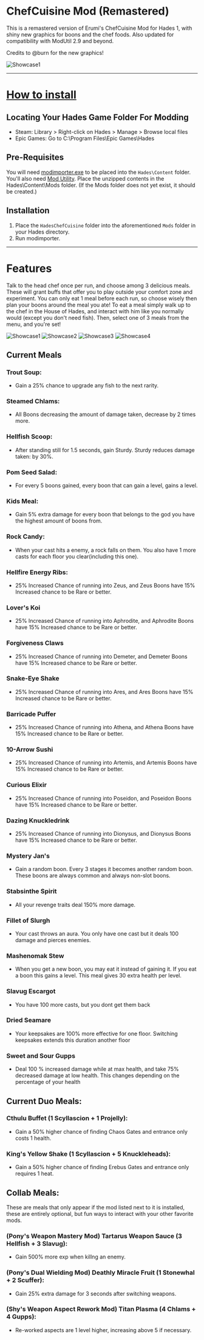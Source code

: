 # ChefCuisine Mod (Remastered)
This is a remastered version of Erumi's ChefCuisine Mod for Hades 1, with shiny new graphics for boons and the chef foods. Also updated for compatibility with ModUtil 2.9 and beyond. 

Credits to @burn for the new graphics!

![Showcase1](Showcase/Showcase1.JPG)

---

# [How to install](https://youtu.be/YF0ij7MgOrI)
## Locating Your Hades Game Folder For Modding

- Steam: Library > Right-click on Hades > Manage > Browse local files
- Epic Games: Go to C:\Program Files\Epic Games\Hades

## Pre-Requisites
You will need [modimporter.exe](https://www.nexusmods.com/hades/mods/26) to be placed into the `Hades\Content` folder. 
You'll also need [Mod Utility](https://github.com/SGG-Modding/ModUtil/releases). Place the unzipped contents in the Hades\Content\Mods folder. (If the Mods folder does not yet exist, it should be created.)

## Installation
1. Place the `HadesChefCuisine` folder into the aforementioned `Mods` folder in your Hades directory. 
2. Run modimporter. 

---

# Features
Talk to the head chef once per run, and choose among 3 delicious meals. These will grant buffs that offer you to play outside your comfort zone and experiment. You can only eat 1 meal before each run, so choose wisely then plan your boons around the meal you ate! To eat a meal simply walk up to the chef in the House of Hades, and interact with him like you normally would (except you don't need fish). Then, select one of 3 meals from the menu, and you're set!

![Showcase1](Showcase/Showcase1.JPG)
![Showcase2](Showcase/Showcase2.JPG)
![Showcase3](Showcase/Showcase3.JPG)
![Showcase4](Showcase/Showcase4.JPG)

## Current Meals
### Trout Soup: 
 - Gain a 25% chance to upgrade any fish to the next rarity.
        
### Steamed Chlams:
- All Boons decreasing the amount of damage taken, decrease by 2 times more.
       
### Hellfish Scoop:
- After standing still for 1.5 seconds, gain Sturdy. Sturdy reduces damage taken: by 30%.

### Pom Seed Salad:
- For every 5 boons gained, every boon that can gain a level, gains a level.

### Kids Meal:
- Gain 5% extra damage for every boon that belongs to the god you have the highest amount of boons from. 

### Rock Candy:
- When your cast hits a enemy, a rock falls on them. You also have 1 more casts for each floor you clear(including this one). 

### Hellfire Energy Ribs:
- 25% Increased Chance of running into Zeus, and Zeus Boons have 15% Increased chance to be Rare or better.

### Lover's Koi
- 25% Increased Chance of running into Aphrodite, and Aphrodite Boons have 15% Increased chance to be Rare or better.

### Forgiveness Claws
- 25% Increased Chance of running into Demeter, and Demeter Boons have 15% Increased chance to be Rare or better. 
 
### Snake-Eye Shake
- 25% Increased Chance of running into Ares, and Ares Boons have 15% Increased chance to be Rare or better.

### Barricade Puffer
- 25% Increased Chance of running into Athena, and Athena Boons have 15% Increased chance to be Rare or better. 

### 10-Arrow Sushi
- 25% Increased Chance of running into Artemis, and Artemis Boons have 15% Increased chance to be Rare or better.

### Curious Elixir
- 25% Increased Chance of running into Poseidon, and Poseidon Boons have 15% Increased chance to be Rare or better.

### Dazing Knuckledrink
- 25% Increased Chance of running into Dionysus, and Dionysus Boons have 15% Increased chance to be Rare or better.

### Mystery Jan's
- Gain a random boon. Every 3 stages it becomes another random boon. These boons are always common and always non-slot boons.

### Stabsinthe Spirit
- All your revenge traits deal 150% more damage.

### Fillet of Slurgh
- Your cast throws an aura. You only have one cast but it deals 100 damage and pierces enemies.
 
### Mashenomak Stew
- When you get a new boon, you may eat it instead of gaining it. If you eat a boon this gains a level. This meal gives 30 extra health per level.

### Slavug Escargot
- You have 100 more casts, but you dont get them back

### Dried Seamare
- Your keepsakes are 100% more effective for one floor. Switching keepsakes extends this duration another floor

### Sweet and Sour Gupps
- Deal 100 % increased damage while at max health, and take 75% decreased damage at low health. This changes depending on the percentage of ﻿﻿your health

## Current Duo Meals:
### Cthulu Buffet (1 Scyllascion + 1 Projelly): 
- Gain a 50% higher chance of finding Chaos Gates and entrance only costs 1 health.

### King's Yellow Shake (1 Scyllascion + 5 Knuckleheads):
- Gain a 50% higher chance of finding Erebus Gates and entrance only requires 1 heat. 
    
## Collab Meals:
These are meals that only appear if the mod listed next to it is installed, these are entirely optional, but fun ways to interact with your other favorite mods.

### (Pony's Weapon Mastery Mod) Tartarus Weapon Sauce (3 Hellfish + 3 Slavug):
- Gain 500% more exp when killng an enemy.
    
### (Pony's Dual Wielding Mod) Deathly Miracle Fruit (1 Stonewhal + 2 Scuffer):
- Gain 25% extra damage for 3 seconds after switching weapons.

### (Shy's Weapon Aspect Rework Mod) Titan Plasma (4 Chlams + 4 Gupps):
- Re-worked aspects are 1 level higher, increasing above 5 if necessary.